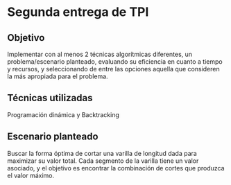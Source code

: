 # Segunda entrega de TPI
## Objetivo
Implementar con al menos 2 técnicas algorítmicas diferentes, un problema/escenario planteado, evaluando su eficiencia en cuanto a tiempo y recursos, y seleccionando de entre las opciones aquella que consideren la más apropiada para el problema.

## Técnicas utilizadas
Programación dinámica y Backtracking

## Escenario planteado
Buscar la forma óptima de cortar una varilla de longitud dada para maximizar su valor total. Cada segmento de la varilla tiene un valor asociado, y el objetivo es encontrar la combinación de cortes que produzca el valor máximo.
